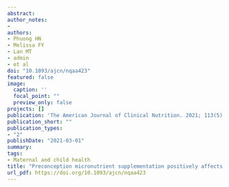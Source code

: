 ```yaml
---
abstract:
author_notes:
- 
authors:
- Phuong HN
- Melissa FY
- Lan MT
- admin
- et al
doi: "10.1093/ajcn/nqaa423"
featured: false
image:
  caption: ''
  focal_point: ""
  preview_only: false
projects: []
publication: 'The American Journal of Clinical Nutrition. 2021; 113(5).doi: https://doi.org/10.1093/ajcn/nqaa423 '
publication_short: ""
publication_types:
- "2"
publishDate: "2021-03-01"
summary: 
tags:
- Maternal and child health
title: "Preconception micronutrient supplementation positively affects child intellectual functioning at 6 years of age: A randomized controlled trial in Vietnam"
url_pdf: https://doi.org/10.1093/ajcn/nqaa423 
---
```

